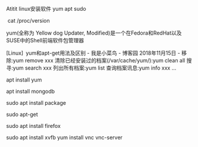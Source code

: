 Atitit linux安装软件 yum apt sudo

 cat /proc/version


yum(全称为 Yellow dog Updater, Modified)是一个在Fedora和RedHat以及SUSE中的Shell前端软件包管理器

[Linux] yum和apt-get用法及区别 - 我是小菜鸟 - 博客园
2018年11月15日 - 移除:yum remove xxx 清除已经安装过的档案(/var/cache/yum/):yum clean all 搜寻:yum search xxx 列出所有档案:yum list 查询档案讯息:yum info xxx ...


 apt  install yum

apt install mongodb


sudo apt install package

sudo apt-get


sudo apt install firefox


sudo apt install xvfb
yum install vnc vnc-server
